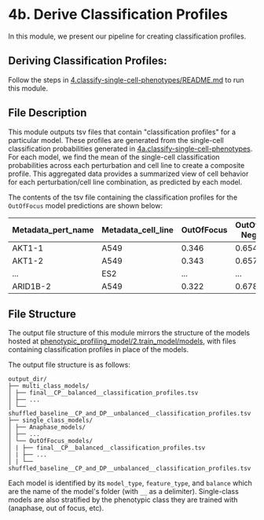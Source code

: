 # 4b. Derive Classification Profiles

In this module, we present our pipeline for creating classification profiles.

## Deriving Classification Profiles:

Follow the steps in [4.classify-single-cell-phenotypes/README.md](../README.md) to run this module.

## File Description

This module outputs tsv files that contain "classification profiles" for a particular model.
These profiles are generated from the single-cell classification probabilities generated in [4a.classify-single-cell-phenotypes](../4a.classify-single-cell-phenotypes/).
For each model, we find the mean of the single-cell classification probabilities across each perturbation and cell line to create a composite profile. 
This aggregated data provides a summarized view of cell behavior for each perturbation/cell line combination, as predicted by each model.

The contents of the tsv file containing the classification profiles for the `OutOfFocus` model predictions are shown below:

| Metadata_pert_name | Metadata_cell_line | OutOfFocus | OutOfFocus Negative |
|--------------------|--------------------|------------|---------------------|
| AKT1-1             | A549               | 0.346      | 0.654               |
| AKT1-2             | A549               | 0.343      | 0.657               |
| ...          | ES2               | ...      | ...               |
| ARID1B-2           | A549               | 0.322      | 0.678               |

## File Structure

The output file structure of this module mirrors the structure of the models hosted at [phenotypic_profiling_model/2.train_model/models](https://github.com/WayScience/phenotypic_profiling_model/tree/main/2.train_model/models), with files containing classification profiles in place of the models.

The output file structure is as follows:

```
output_dir/
├── multi_class_models/
│ ├── final__CP__balanced__classification_profiles.tsv
│ ├── ...
│ └── shuffled_baseline__CP_and_DP__unbalanced__classification_profiles.tsv
├── single_class_models/
│ ├── Anaphase_models/
│ ├── ...
│ └── OutOfFocus_models/
│ | ├── final__CP__balanced__classification_profiles.tsv
│ | ├── ...
│ | └── shuffled_baseline__CP_and_DP__unbalanced__classification_profiles.tsv
```

Each model is identified by its `model_type`, `feature_type`, and `balance` which are the name of the model's folder (with `__` as a delimiter).
Single-class models are also stratified by the phenotypic class they are trained with (anaphase, out of focus, etc).
